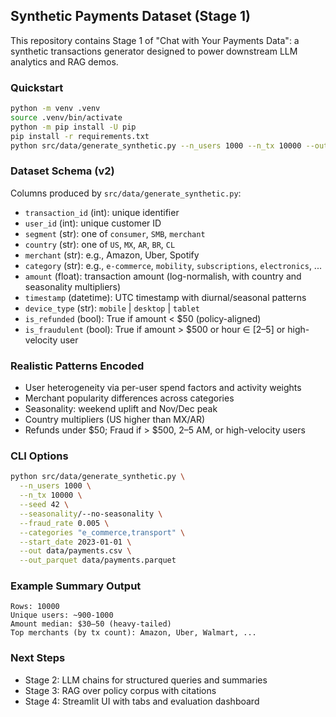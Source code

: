 ## Synthetic Payments Dataset (Stage 1)

This repository contains Stage 1 of "Chat with Your Payments Data": a synthetic transactions generator designed to power downstream LLM analytics and RAG demos.

### Quickstart

```bash
python -m venv .venv
source .venv/bin/activate
python -m pip install -U pip
pip install -r requirements.txt
python src/data/generate_synthetic.py --n_users 1000 --n_tx 10000 --out data/payments.csv
```

### Dataset Schema (v2)

Columns produced by `src/data/generate_synthetic.py`:

- `transaction_id` (int): unique identifier
- `user_id` (int): unique customer ID
- `segment` (str): one of `consumer`, `SMB`, `merchant`
- `country` (str): one of `US`, `MX`, `AR`, `BR`, `CL`
- `merchant` (str): e.g., Amazon, Uber, Spotify
- `category` (str): e.g., `e-commerce`, `mobility`, `subscriptions`, `electronics`, ...
- `amount` (float): transaction amount (log-normalish, with country and seasonality multipliers)
- `timestamp` (datetime): UTC timestamp with diurnal/seasonal patterns
- `device_type` (str): `mobile` | `desktop` | `tablet`
- `is_refunded` (bool): True if amount < $50 (policy-aligned)
- `is_fraudulent` (bool): True if amount > $500 or hour ∈ [2–5] or high-velocity user

### Realistic Patterns Encoded

- User heterogeneity via per-user spend factors and activity weights
- Merchant popularity differences across categories
- Seasonality: weekend uplift and Nov/Dec peak
- Country multipliers (US higher than MX/AR)
- Refunds under $50; Fraud if > $500, 2–5 AM, or high-velocity users

### CLI Options

```bash
python src/data/generate_synthetic.py \
  --n_users 1000 \
  --n_tx 10000 \
  --seed 42 \
  --seasonality/--no-seasonality \
  --fraud_rate 0.005 \
  --categories "e_commerce,transport" \
  --start_date 2023-01-01 \
  --out data/payments.csv \
  --out_parquet data/payments.parquet
```

### Example Summary Output

```
Rows: 10000
Unique users: ~900-1000
Amount median: $30–50 (heavy-tailed)
Top merchants (by tx count): Amazon, Uber, Walmart, ...
```

### Next Steps

- Stage 2: LLM chains for structured queries and summaries
- Stage 3: RAG over policy corpus with citations
- Stage 4: Streamlit UI with tabs and evaluation dashboard
